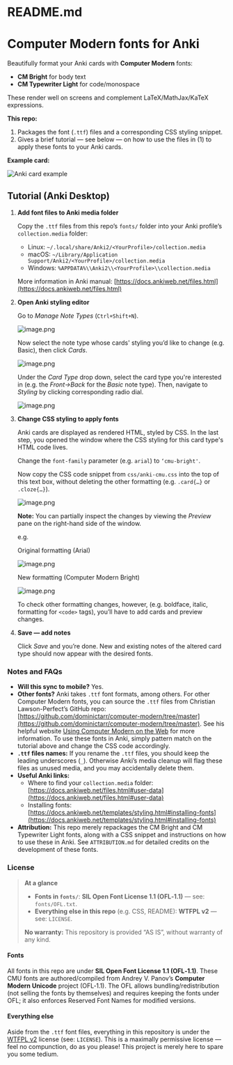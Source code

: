# README.md

# Computer Modern fonts for Anki

Beautifully format your Anki cards with **Computer Modern** fonts: 

- **CM Bright** for body text
- **CM Typewriter Light** for code/monospace

These render well on screens and complement LaTeX/MathJax/KaTeX expressions. 

**This repo:**

1. Packages the font (`.ttf`) files and a corresponding CSS styling snippet.
2. Gives a brief tutorial &mdash; see below &mdash; on how to use the files in (1) to apply these fonts to your Anki cards.

**Example card:**

![Anki card example](images/anki-card-example.png)

## Tutorial (Anki Desktop)

1. **Add font files to Anki media folder**
    
    Copy the `.ttf` files from this repo’s `fonts/` folder into your Anki profile’s `collection.media` folder:
    
    - Linux: `~/.local/share/Anki2/<YourProfile>/collection.media`
    - macOS: `~/Library/Application Support/Anki2/<YourProfile>/collection.media`
    - Windows: `%APPDATA%\\Anki2\\<YourProfile>\\collection.media`
    
    More information in Anki manual: [https://docs.ankiweb.net/files.html](https://docs.ankiweb.net/files.html)
    
2. **Open Anki styling editor**
    
    Go to *Manage Note Types* (`Ctrl+Shift+N`).
    
    ![image.png](images/image.png)
    
    Now select the note type whose cards' styling you’d like to change (e.g. Basic), then click *Cards*.
    
    ![image.png](images/image%201.png)
    
    Under the *Card Type* drop down, select the card type you're interested in (e.g. the *Front->Back* for the *Basic* note type). Then, navigate to *Styling* by clicking corresponding radio dial.
    
    ![image.png](images/image%202.png)
    
3. **Change CSS styling to apply fonts**
    
    Anki cards are displayed as rendered HTML, styled by CSS. In the last step, you opened the window where the CSS styling for this card type's HTML code lives.
    
    Change the `font-family` parameter (e.g. `arial`) to `‘cmu-bright'`.
    
    Now copy the CSS code snippet from `css/anki-cmu.css` into the top of this text box, without deleting the other formatting (e.g. `.card{…}` or `.cloze{…}`).
    
    ![image.png](images/image%203.png)
    
    **Note:** You can partially inspect the changes by viewing the *Preview* pane on the right-hand side of the window.
    
    e.g.
    
    Original formatting (Arial)
    
    ![image.png](images/image%204.png)
    
    New formatting (Computer Modern Bright)
    
    ![image.png](images/image%205.png)
    
    To check other formatting changes, however, (e.g. boldface, italic, formatting for `<code>` tags), you’ll have to add cards and preview changes.
    
4. **Save — add notes**
    
    Click *Save* and you’re done. New and existing notes of the altered card type should now appear with the desired fonts.
    

### Notes and FAQs

- **Will this sync to mobile?** Yes.
- **Other fonts?** Anki takes `.ttf` font formats, among others. For other Computer Modern fonts, you can source the `.ttf` files from Christian Lawson-Perfect’s GitHub repo: [https://github.com/dominictarr/computer-modern/tree/master](https://github.com/dominictarr/computer-modern/tree/master). See his helpful website [Using Computer Modern on the Web](https://www.checkmyworking.com/cm-web-fonts/) for more information. To use these fonts in Anki, simply pattern match on the tutorial above and change the CSS code accordingly.
- **`.ttf` files names:** If you rename the `.ttf` files, you should keep the leading underscores (`_`). Otherwise Anki’s media cleanup will flag these files as unused media, and you may accidentally delete them.
- **Useful Anki links:**
    - Where to find your `collection.media` folder: [https://docs.ankiweb.net/files.html#user-data](https://docs.ankiweb.net/files.html#user-data)
    - Installing fonts: [https://docs.ankiweb.net/templates/styling.html#installing-fonts](https://docs.ankiweb.net/templates/styling.html#installing-fonts)
- **Attribution:** This repo merely repackages the CM Bright and CM Typewriter Light fonts, along with a CSS snippet and instructions on how to use these in Anki. See `ATTRIBUTION.md` for detailed credits on the development of these fonts.

### License

> **At a glance**
> 
> - **Fonts in `fonts/`**: **SIL Open Font License 1.1 (OFL‑1.1)** — see: `fonts/OFL.txt`.
> - **Everything else in this repo** (e.g. CSS, README): **WTFPL v2** — see: `LICENSE`.
> 
> **No warranty:** This repository is provided “AS IS”, without warranty of any kind.
> 

#### Fonts

All fonts in this repo are under **SIL Open Font License 1.1 (OFL‑1.1)**. These CMU fonts are authored/compiled from Andrey V. Panov’s **Computer Modern Unicode** project (OFL‑1.1). The OFL allows bundling/redistribution (not selling the fonts by themselves) and requires keeping the fonts under OFL; it also enforces Reserved Font Names for modified versions.

#### Everything else

Aside from the `.ttf` font files, everything in this repository is under the [WTFPL v2](https://www.wtfpl.net/) license (see: `LICENSE`). This is a maximally permissive license — feel no compunction, do as you please! This project is merely here to spare you some tedium.
